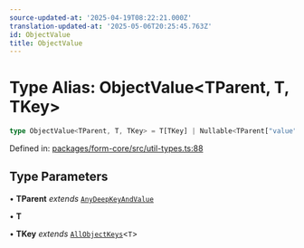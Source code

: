 ```yaml
---
source-updated-at: '2025-04-19T08:22:21.000Z'
translation-updated-at: '2025-05-06T20:25:45.763Z'
id: ObjectValue
title: ObjectValue
---
```


<!-- DO NOT EDIT: this page is autogenerated from the type comments -->

# Type Alias: ObjectValue\<TParent, T, TKey\>

```ts
type ObjectValue<TParent, T, TKey> = T[TKey] | Nullable<TParent["value"]>;
```

Defined in: [packages/form-core/src/util-types.ts:88](https://github.com/TanStack/form/blob/main/packages/form-core/src/util-types.ts#L88)

## Type Parameters

• **TParent** *extends* [`AnyDeepKeyAndValue`](../interfaces/anydeepkeyandvalue.md)

• **T**

• **TKey** *extends* [`AllObjectKeys`](allobjectkeys.md)\<`T`\>
